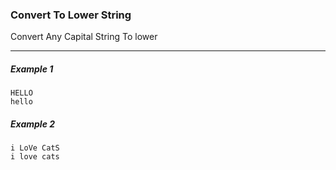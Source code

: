 ### Convert To Lower String

Convert Any Capital String To lower

---

##### Example 1
```
HELLO
hello
```

##### Example 2
```
i LoVe CatS
i love cats
```